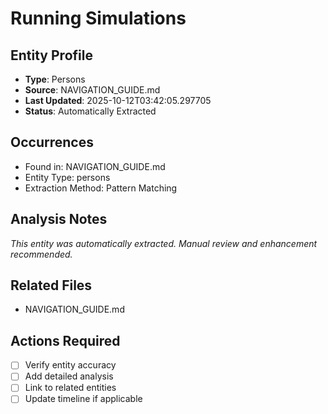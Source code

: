 # Running Simulations

## Entity Profile
- **Type**: Persons
- **Source**: NAVIGATION_GUIDE.md
- **Last Updated**: 2025-10-12T03:42:05.297705
- **Status**: Automatically Extracted

## Occurrences
- Found in: NAVIGATION_GUIDE.md
- Entity Type: persons
- Extraction Method: Pattern Matching

## Analysis Notes
*This entity was automatically extracted. Manual review and enhancement recommended.*

## Related Files
- NAVIGATION_GUIDE.md

## Actions Required
- [ ] Verify entity accuracy
- [ ] Add detailed analysis
- [ ] Link to related entities
- [ ] Update timeline if applicable

